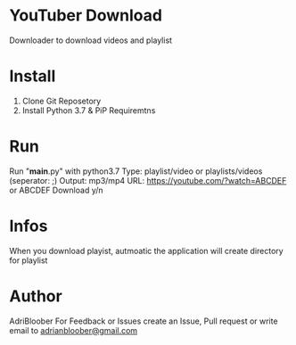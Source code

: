 # YouTuber Download
Downloader to download videos and playlist

# Install
1. Clone Git Reposetory
2. Install Python 3.7 & PiP  Requiremtns

# Run
Run "__main__.py"  with python3.7
Type: playlist/video or playlists/videos (seperator: ;)
Output: mp3/mp4
URL: https://youtube.com/?watch=ABCDEF or ABCDEF
Download y/n

# Infos
When you download playist, autmoatic the application will create directory for playlist

# Author
AdriBloober
For Feedback or Issues create an Issue, Pull request or write email to adrianbloober@gmail.com
